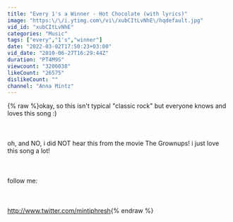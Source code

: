 ```yaml
---
title: "Every 1's a Winner - Hot Chocolate (with lyrics)"
image: "https:\/\/i.ytimg.com\/vi\/xubCItLvNhE\/hqdefault.jpg"
vid_id: "xubCItLvNhE"
categories: "Music"
tags: ["every","1's","winner"]
date: "2022-03-02T17:50:23+03:00"
vid_date: "2010-06-27T16:29:44Z"
duration: "PT4M9S"
viewcount: "3206038"
likeCount: "26575"
dislikeCount: ""
channel: "Anna Mintz"
---
```

{% raw %}okay, so this isn't typical &quot;classic rock&quot; but everyone knows and loves this song :)<br /><br /><br /><br />oh, and NO, i did NOT hear this from the movie The Grownups! i just love this song a lot!<br /><br /><br /><br />follow me:<br /><br /><br /><br /><a rel="nofollow" target="blank" href="http://www.twitter.com/mintiphresh">http://www.twitter.com/mintiphresh</a>{% endraw %}

